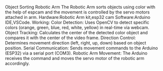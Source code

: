 Object Sorting Robotic Arm
  The Robotic Arm sorts objects using color with the help of espcam and the movement is controlled by the servo motors attached in arm.
  Hardware:Robotic Arm kit,esp32 cam
  Software:Arduino IDE,VSCode.
  Working:
  Color Detection: Uses OpenCV to detect specific colors (orange, green, blue, red, white, yellow) in real-time via webcam.
  Object Tracking: Calculates the center of the detected color object and compares it with the center of the video frame.
  Direction Control: Determines movement direction (left, right, up, down) based on object position.
  Serial Communication: Sends movement commands to the Arduino (ESP32) via a serial port (COM3).
  Robotic Arm Movement: The Arduino receives the command and moves the servo motor of the robotic arm accordingly.
